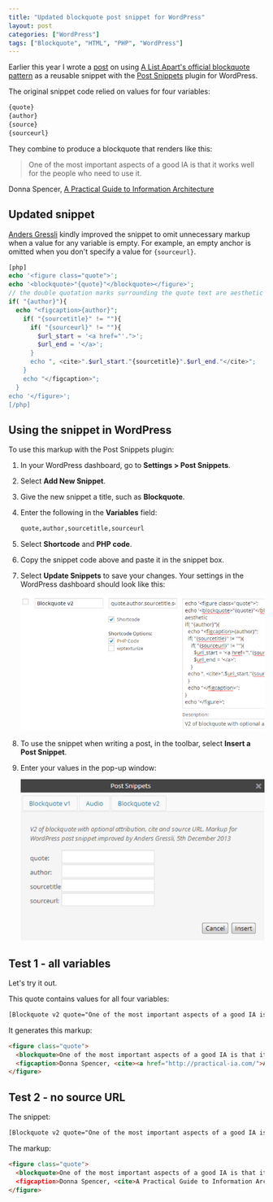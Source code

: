 ```yaml
---
title: "Updated blockquote post snippet for WordPress"
layout: post
categories: ["WordPress"]
tags: ["Blockquote", "HTML", "PHP", "WordPress"]
---
```


Earlier this year I wrote a [post](/2013/02/01/reusable-blockquote-markup-in-wordpress-using-post-snippets/) on using [A List Apart's official blockquote pattern](https://gist.github.com/murtaugh/4489740) as a reusable snippet with the [Post Snippets](http://wordpress.org/plugins/post-snippets/) plugin for WordPress.

The original snippet code relied on values for four variables:

```php
{quote}
{author}
{source}
{sourceurl}
```

They combine to produce a blockquote that renders like this:

> One of the most important aspects of a good IA is that it works well for the people who need to use it.

Donna Spencer, [A Practical Guide to Information Architecture](http://practical-ia.com/)

## Updated snippet

[Anders Gressli](http://anders.gressli.net/) kindly improved the snippet to omit unnecessary markup when a value for any variable is empty. For example, an empty anchor is omitted when you don't specify a value for `{sourceurl}`.

```php
[php]
echo '<figure class="quote">';
echo '<blockquote>"{quote}"</blockquote></figure>'; 
// the double quotation marks surrounding the quote text are aesthetic
if( "{author}"){
  echo "<figcaption>{author}";
    if( "{sourcetitle}" != ""){
      if( "{sourceurl}" != ""){
        $url_start = '<a href="'.">';
        $url_end = '</a>';
      }
      echo ", <cite>".$url_start."{sourcetitle}".$url_end."</cite>";
    }
    echo "</figcaption>";
  }
echo '</figure>';
[/php]
```

## Using the snippet in WordPress

To use this markup with the Post Snippets plugin:

1. In your WordPress dashboard, go to **Settings > Post Snippets**.

2. Select **Add New Snippet**.

3. Give the new snippet a title, such as **Blockquote**.

4. Enter the following in the **Variables** field:

    ```txt
    quote,author,sourcetitle,sourceurl
    ```

5. Select **Shortcode** and **PHP code**.

6. Copy the snippet code above and paste it in the snippet box.

7. Select **Update Snippets** to save your changes. Your settings in the WordPress dashboard should look like this:

    ![Post snippet settings](/assets/2013/12/add-new-snippet-settings1.png)

8. To use the snippet when writing a post, in the toolbar, select **Insert a Post Snippet**.

9. Enter your values in the pop-up window:

    ![Insert a blockquote pop-up](/assets/2013/12/add-blockquote-pop-up.png)

## Test 1 - all variables

Let's try it out.

This quote contains values for all four variables:

```html
[Blockquote v2 quote="One of the most important aspects of a good IA is that it works well for the people who need to use it." author="Donna Spencer" sourcetitle="A Practical Guide to Information Architecture" sourceurl="http://practical-ia.com/"]
```

It generates this markup:

```html
<figure class="quote">
  <blockquote>One of the most important aspects of a good IA is that it works well for the people who need to use it.</blockquote>
  <figcaption>Donna Spencer, <cite><a href="http://practical-ia.com/">A Practical Guide to Information Architecture</a> </cite></figcaption>
</figure>
```

## Test 2 - no source URL

The snippet:

```html
[Blockquote v2 quote="One of the most important aspects of a good IA is that it works well for the people who need to use it." author="Donna Spencer" sourcetitle="A Practical Guide to Information Architecture" sourceurl=""]
```

The markup:

```html
<figure class="quote">
  <blockquote>One of the most important aspects of a good IA is that it works well for the people who need to use it.</blockquote
  <figcaption>Donna Spencer, <cite>A Practical Guide to Information Architecture</cite></figcaption>
</figure>
```
